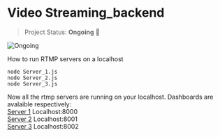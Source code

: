 # Video Streaming_backend

> Project Status: **Ongoing** 🚧 

![Ongoing](https://img.shields.io/badge/status-ongoing-brightgreen)




How to run RTMP servers on a localhost


``` 
node Server_1.js
node Server_2.js
node Server_3.js
```
Now all the rtmp servers are running on your localhost.
Dashboards are avalaible respectively:<br/>
[Server 1](http://localhost:8000/admin/) Localhost:8000<br/>
[Server 2](http://localhost:8001/admin/) Localhost:8001<br/>
[Server 3](http://localhost:8002/admin/) Localhost:8002

